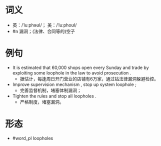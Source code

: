 # 词义
- 英：/ˈluːphəʊl/； 美：/ˈluːphoʊl/
- #n 漏洞；(法律、合同等的)空子
# 例句
- It is estimated that 60,000 shops open every Sunday and trade by exploiting some loophole in the law to avoid prosecution .
	- 据估计，每逢周日开门营业的店铺有6万家，通过钻法律漏洞躲避检控。
- Improve supervision mechanism , stop up system loophole ;
	- 完善监督机制，堵塞体制漏洞；
- Tighten the rules and stop all loopholes .
	- 严格制度，堵塞漏洞。
# 形态
- #word_pl loopholes
